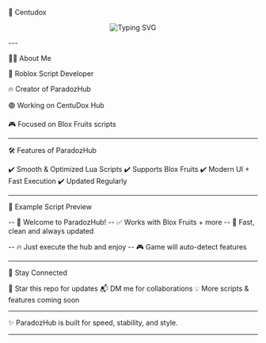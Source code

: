 

🌌 Centudox

<p align="center">
  <img src="https://readme-typing-svg.herokuapp.com?font=JetBrains+Mono&size=26&duration=3000&pause=1000&color=00FFD1&center=true&vCenter=true&width=700&lines=⚡+Welcome+to+ParadozHub+⚡;🟢+Supports+Blox+Fruits;🔴+Grow+a+Garden;🔴+99+Days+in+a+Forest;🔴+Steal+a+Brainrot" alt="Typing SVG" />
</p>---

👨‍💻 About Me

🚀 Roblox Script Developer

🔥 Creator of ParadozHub

🟢 Working on CentuDox Hub

🎮 Focused on Blox Fruits scripts



---

🛠️ Features of ParadozHub

✔️ Smooth & Optimized Lua Scripts
✔️ Supports Blox Fruits
✔️ Modern UI + Fast Execution
✔️ Updated Regularly


---

🚀 Example Script Preview

-- 👋 Welcome to ParadozHub!
-- ✅ Works with Blox Fruits + more
-- 🚀 Fast, clean and always updated

-- 🔥 Just execute the hub and enjoy
-- 🎮 Game will auto-detect features



---

📌 Stay Connected

🌟 Star this repo for updates
📬 DM me for collaborations
💡 More scripts & features coming soon


---

✨ ParadozHub is built for speed, stability, and style.


---

